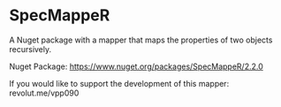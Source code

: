 # SpecMappeR
A Nuget package with a mapper that maps the properties of two objects recursively.

Nuget Package: https://www.nuget.org/packages/SpecMappeR/2.2.0

If you would like to support the development of this mapper: revolut.me/vpp090
